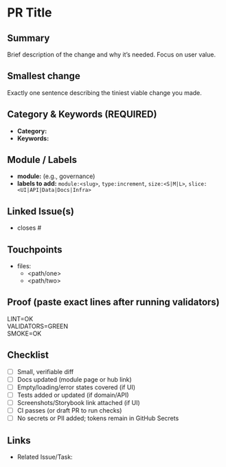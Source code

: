 # PR Title

## Summary
Brief description of the change and why it’s needed. Focus on user value.

## Smallest change
Exactly one sentence describing the tiniest viable change you made.

## Category & Keywords (REQUIRED)
- **Category:** <!-- one of the 8 canonical categories -->
- **Keywords:** <!-- comma-separated canonical keywords -->

## Module / Labels
- **module:** <slug> (e.g., governance)
- **labels to add:** `module:<slug>`, `type:increment`, `size:<S|M|L>`, `slice:<UI|API|Data|Docs|Infra>`

## Linked Issue(s)
- closes #<issue-id> <!-- use the “Module Increment” issue -->

## Touchpoints
- files:
  - <path/one>
  - <path/two>

## Proof (paste exact lines after running validators)
LINT=OK  
VALIDATORS=GREEN  
SMOKE=OK  

## Checklist
- [ ] Small, verifiable diff
- [ ] Docs updated (module page or hub link)
- [ ] Empty/loading/error states covered (if UI)
- [ ] Tests added or updated (if domain/API)
- [ ] Screenshots/Storybook link attached (if UI)
- [ ] CI passes (or draft PR to run checks)
- [ ] No secrets or PII added; tokens remain in GitHub Secrets

## Links
- Related Issue/Task: <!-- e.g., GitHub issue or discussion -->
